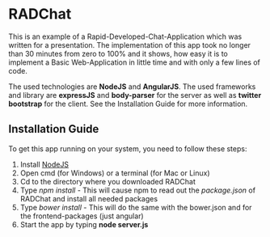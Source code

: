 RADChat
=======================
This is an example of a Rapid-Developed-Chat-Application which was written for a presentation.
The implementation of this app took no longer than 30 minutes from zero to 100% and it shows,
how easy it is to implement a Basic Web-Application in little time and with only a few lines of code.

The used technologies are **NodeJS** and **AngularJS**.
The used frameworks and library are **expressJS** and **body-parser** for the server as well as **twitter bootstrap** for the 
client. See the Installation Guide for more information.


## Installation Guide
To get this app running on your system, you need to follow these steps:

1. Install [NodeJS](http://nodejs.org/)
1. Open cmd (for Windows) or a terminal (for Mac or Linux)
1. Cd to the directory where you downloaded RADChat
1. Type *npm install* - This will cause npm to read out the *package.json* of RADChat and install all needed packages
1. Type *bower install* - This will do the same with the bower.json and for the frontend-packages (just angular)
1. Start the app by typing **node server.js**
